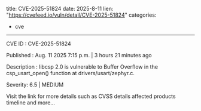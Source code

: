  
title: CVE-2025-51824
date: 2025-8-11
lien: "https://cvefeed.io/vuln/detail/CVE-2025-51824"
categories:
  - cve
---

CVE ID : CVE-2025-51824

Published :  Aug. 11
2025
7:15 p.m. | 3 hours
21 minutes ago

Description : libcsp 2.0 is vulnerable to Buffer Overflow in the csp_usart_open() function at drivers/usart/zephyr.c.

Severity: 6.5 | MEDIUM

Visit the link for more details
such as CVSS details
affected products
timeline
and more...
